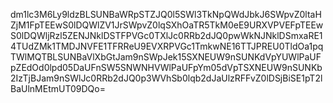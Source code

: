 dm1lc3M6Ly9ldzBLSUNBaWRpSTZJQ0l5SWl3TkNpQWdJbkJ6SWpvZ0ltaHZjM1FpTEEwS0lDQWlZV1JrSWpvZ0lqSXhOaTR5TkM0eE9URXVPVEFpTEEwS0lDQWljRzl5ZENJNklDSTFPVGc0TXlJc0RRb2dJQ0pwWkNJNklDSmxaRE14TUdZMk1TMDJNVFE1TFRReU9EVXRPVGc1TmkwNE16TTJPREU0TldOa1pqTWlMQTBLSUNBaVlXbGtJam9nSWpJek15SXNEUW9nSUNKdVpYUWlPaUFpZEdOd0lpd05DaUFnSW5SNWNHVWlPaUFpYm05dVpTSXNEUW9nSUNKb2IzTjBJam9nSWlJc0RRb2dJQ0p3WVhSb0lqb2dJaUlzRFFvZ0lDSjBiSE1pT2lBaUlnMEtmUT09DQo=
